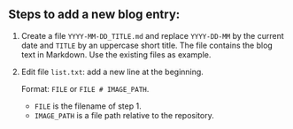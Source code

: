 Steps to add a new blog entry:
------------------------------

1. Create a file ``YYYY-MM-DD_TITLE.md`` and replace ``YYYY-DD-MM`` by the 
   current  date and ``TITLE`` by an uppercase short title. The file contains
   the blog text in Markdown. Use the existing files as example.

2. Edit file ``list.txt``: add a new line at the beginning. 

   Format: ``FILE`` or ``FILE # IMAGE_PATH``. 
   - ``FILE`` is the filename of step 1.
   - ``IMAGE_PATH`` is a file path relative to the repository.
